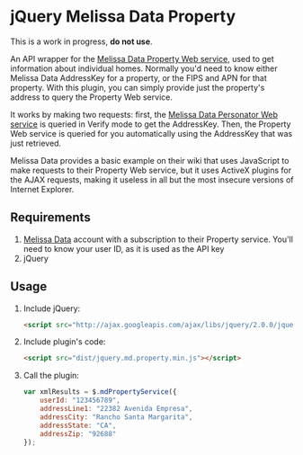 # jQuery Melissa Data Property

This is a work in progress, **do not use**.

An API wrapper for the [Melissa Data Property Web service](http://wiki.melissadata.com/index.php?title=Property), used to get information about individual homes. Normally you'd need to know either Melissa Data AddressKey for a property, or the FIPS and APN for that property. With this plugin, you can simply provide just the property's address to query the Property Web service.

It works by making two requests: first, the [Melissa Data Personator Web service](http://wiki.melissadata.com/index.php?title=Personator) is queried in Verify mode to get the AddressKey. Then, the Property Web service is queried for you automatically using the AddressKey that was just retrieved.

Melissa Data provides a basic example on their wiki that uses JavaScript to make requests to their Property Web service, but it uses ActiveX plugins for the AJAX requests, making it useless in all but the most insecure versions of Internet Explorer.

## Requirements

1. [Melissa Data](http://www.melissadata.com/) account with a subscription to their Property service. You'll need to know your user ID, as it is used as the API key
2. jQuery

## Usage

1. Include jQuery:

	```html
	<script src="http://ajax.googleapis.com/ajax/libs/jquery/2.0.0/jquery.min.js"></script>
	```

2. Include plugin's code:

	```html
	<script src="dist/jquery.md.property.min.js"></script>
	```

3. Call the plugin:

	```javascript
	var xmlResults = $.mdPropertyService({
		userId: "123456789",
		addressLine1: "22382 Avenida Empresa",
		addressCity: "Rancho Santa Margarita",
		addressState: "CA",
		addressZip: "92688"
	});
	```
